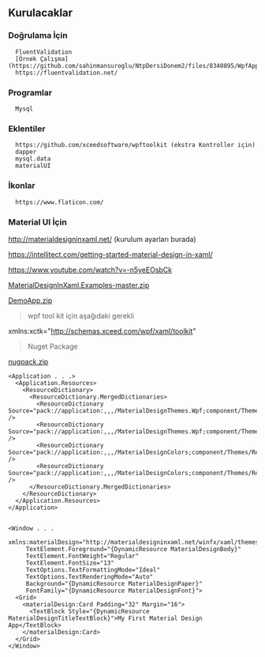 ## Kurulacaklar ##

### Doğrulama İçin ###
      FluentValidation
      [Örnek Çalışma](https://github.com/sahinmansuroglu/NtpDersiDonem2/files/8340895/WpfApp55.zip)
      https://fluentvalidation.net/
 
 
             
            
### Programlar ###
      Mysql

### Eklentiler ###
      https://github.com/xceedsoftware/wpftoolkit (ekstra Kontroller için)
      dapper
      mysql.data
      materialUI
  
### İkonlar ###
      https://www.flaticon.com/
      
### Material UI İçin ###


http://materialdesigninxaml.net/ (kurulum ayarları burada)

https://intellitect.com/getting-started-material-design-in-xaml/

https://www.youtube.com/watch?v=-n5yeEOsbCk

[MaterialDesignInXaml.Examples-master.zip](https://github.com/sahinmansuroglu/NtpDersiDonem2/files/8311914/MaterialDesignInXaml.Examples-master.zip)

[DemoApp.zip](https://github.com/sahinmansuroglu/NtpDersiDonem2/files/8311915/DemoApp.zip)

> wpf tool kit için aşağıdaki gerekli
  
xmlns:xctk="http://schemas.xceed.com/wpf/xaml/toolkit"
      
> Nuget Package

[nugpack.zip](https://github.com/sahinmansuroglu/NtpDersiDonem2/files/8311958/nugpack.zip)

```xaml
<Application . . .>
  <Application.Resources>
    <ResourceDictionary>
      <ResourceDictionary.MergedDictionaries>
        <ResourceDictionary Source="pack://application:,,,/MaterialDesignThemes.Wpf;component/Themes/MaterialDesignTheme.Light.xaml" />
        <ResourceDictionary Source="pack://application:,,,/MaterialDesignThemes.Wpf;component/Themes/MaterialDesignTheme.Defaults.xaml" />
        <ResourceDictionary Source="pack://application:,,,/MaterialDesignColors;component/Themes/Recommended/Primary/MaterialDesignColor.DeepPurple.xaml" />
        <ResourceDictionary Source="pack://application:,,,/MaterialDesignColors;component/Themes/Recommended/Accent/MaterialDesignColor.Lime.xaml" />
      </ResourceDictionary.MergedDictionaries>
    </ResourceDictionary>
  </Application.Resources>
</Application>


<Window . . .
     xmlns:materialDesign="http://materialdesigninxaml.net/winfx/xaml/themes"
     TextElement.Foreground="{DynamicResource MaterialDesignBody}"
     TextElement.FontWeight="Regular"
     TextElement.FontSize="13"
     TextOptions.TextFormattingMode="Ideal"
     TextOptions.TextRenderingMode="Auto"
     Background="{DynamicResource MaterialDesignPaper}"
     FontFamily="{DynamicResource MaterialDesignFont}">
  <Grid>
    <materialDesign:Card Padding="32" Margin="16">
      <TextBlock Style="{DynamicResource MaterialDesignTitleTextBlock}">My First Material Design App</TextBlock>
    </materialDesign:Card>
  </Grid>
</Window>
```
